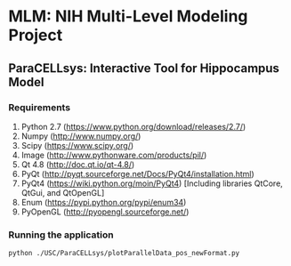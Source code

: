# MLM: NIH Multi-Level Modeling Project

## ParaCELLsys: Interactive Tool for Hippocampus Model

### Requirements
1. Python 2.7 (https://www.python.org/download/releases/2.7/)
2. Numpy (http://www.numpy.org/)
3. Scipy (https://www.scipy.org/)
4. Image (http://www.pythonware.com/products/pil/)
5. Qt 4.8 (http://doc.qt.io/qt-4.8/)
6. PyQt (http://pyqt.sourceforge.net/Docs/PyQt4/installation.html)
7. PyQt4 (https://wiki.python.org/moin/PyQt4) [Including libraries QtCore, QtGui, and QtOpenGL]
8. Enum (https://pypi.python.org/pypi/enum34)
9. PyOpenGL (http://pyopengl.sourceforge.net/)

### Running the application
`python ./USC/ParaCELLsys/plotParallelData_pos_newFormat.py`
